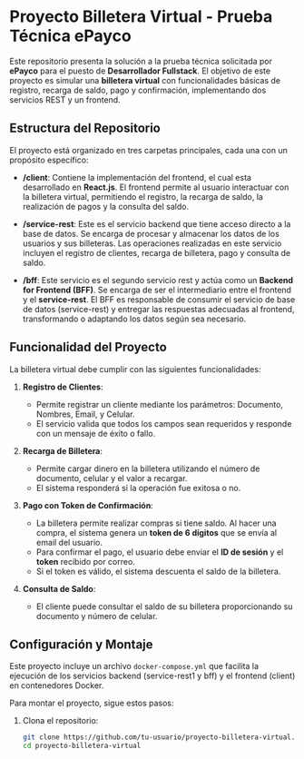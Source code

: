 # Proyecto Billetera Virtual - Prueba Técnica ePayco

Este repositorio presenta la solución a la prueba técnica solicitada por **ePayco** para el puesto de **Desarrollador Fullstack**. El objetivo de este proyecto es simular una **billetera virtual** con funcionalidades básicas de registro, recarga de saldo, pago y confirmación, implementando dos servicios REST y un frontend.

## Estructura del Repositorio

El proyecto está organizado en tres carpetas principales, cada una con un propósito específico:

- **/client**: Contiene la implementación del frontend, el cual esta desarrollado en **React.js**. El frontend permite al usuario interactuar con la billetera virtual, permitiendo el registro, la recarga de saldo, la realización de pagos y la consulta del saldo.

- **/service-rest**: Este es el servicio backend que tiene acceso directo a la base de datos. Se encarga de procesar y almacenar los datos de los usuarios y sus billeteras. Las operaciones realizadas en este servicio incluyen el registro de clientes, recarga de billetera, pago y consulta de saldo.

- **/bff**: Este servicio es el segundo servicio rest y actúa como un **Backend for Frontend (BFF)**. Se encarga de ser el intermediario entre el frontend y el **service-rest**. El BFF es responsable de consumir el servicio de base de datos (service-rest) y entregar las respuestas adecuadas al frontend, transformando o adaptando los datos según sea necesario.

## Funcionalidad del Proyecto

La billetera virtual debe cumplir con las siguientes funcionalidades:

1. **Registro de Clientes**:
   - Permite registrar un cliente mediante los parámetros: Documento, Nombres, Email, y Celular.
   - El servicio valida que todos los campos sean requeridos y responde con un mensaje de éxito o fallo.

2. **Recarga de Billetera**:
   - Permite cargar dinero en la billetera utilizando el número de documento, celular y el valor a recargar.
   - El sistema responderá si la operación fue exitosa o no.

3. **Pago con Token de Confirmación**:
   - La billetera permite realizar compras si tiene saldo. Al hacer una compra, el sistema genera un **token de 6 dígitos** que se envía al email del usuario.
   - Para confirmar el pago, el usuario debe enviar el **ID de sesión** y el **token** recibido por correo.
   - Si el token es válido, el sistema descuenta el saldo de la billetera.

4. **Consulta de Saldo**:
   - El cliente puede consultar el saldo de su billetera proporcionando su documento y número de celular.

## Configuración y Montaje

Este proyecto incluye un archivo `docker-compose.yml` que facilita la ejecución de los servicios backend (service-rest1 y bff) y el frontend (client) en contenedores Docker. 

Para montar el proyecto, sigue estos pasos:

1. Clona el repositorio:
   ```bash
   git clone https://github.com/tu-usuario/proyecto-billetera-virtual.git
   cd proyecto-billetera-virtual
